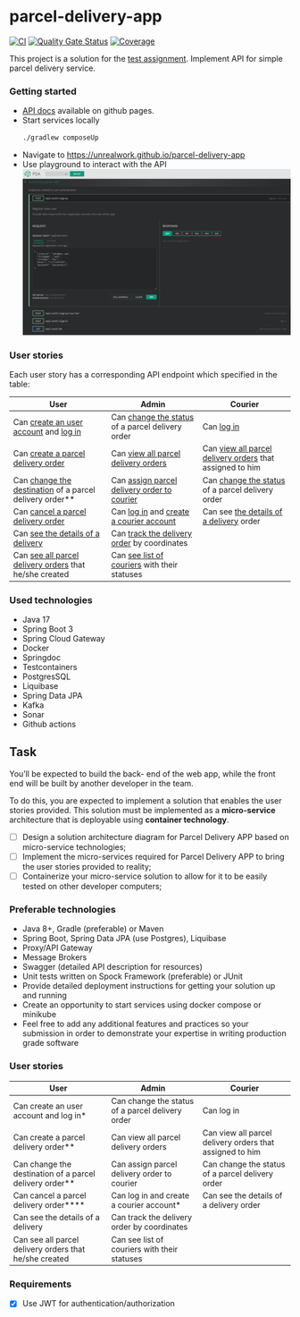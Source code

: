 # parcel-delivery-app

[![CI](https://github.com/unrealwork/parcel-delivery-app/actions/workflows/gradle.yml/badge.svg)](https://github.com/unrealwork/parcel-delivery-app/actions/workflows/gradle.yml) [![Quality Gate Status](https://sonarcloud.io/api/project_badges/measure?project=unrealwork_parcel-delivery-app&metric=alert_status)](https://sonarcloud.io/summary/new_code?id=unrealwork_parcel-delivery-app) [![Coverage](https://sonarcloud.io/api/project_badges/measure?project=unrealwork_parcel-delivery-app&metric=coverage)](https://sonarcloud.io/summary/new_code?id=unrealwork_parcel-delivery-app)

This project is a solution for the [test assignment](#Task). Implement API for simple parcel delivery service.

### Getting started

* [API docs](https://unrealwork.github.io/parcel-delivery-app/) available on github pages.
* Start services locally
  ```bash
  ./gradlew composeUp
  ```
* Navigate to https://unrealwork.github.io/parcel-delivery-app
* Use playground to interact with the API
  ![img_1.png](assets/images/playgroud.png)

### User stories

Each user story has a corresponding API endpoint which specified in the table:

| User                                                                                                                                                                                        | Admin                                                                                                                                                                                                 | Courier                                                                                                |
|---------------------------------------------------------------------------------------------------------------------------------------------------------------------------------------------|-------------------------------------------------------------------------------------------------------------------------------------------------------------------------------------------------------|--------------------------------------------------------------------------------------------------------|
| Can [create an user account](https://unrealwork.github.io/parcel-delivery-app/#post-/api/auth/signup) and [log in](https://unrealwork.github.io/parcel-delivery-app/#post-/api/auth/signin) | Can [change the status](https://unrealwork.github.io/parcel-delivery-app/#put-/api/orders/-id-/status) of a parcel delivery  order                                                                                               | Can [log in](https://unrealwork.github.io/parcel-delivery-app/#post-/api/auth/signin)                  |
| Can [create a parcel delivery order](https://unrealwork.github.io/parcel-delivery-app/#post-/api/orders)                                                                                    | Can [view all parcel delivery orders](https://unrealwork.github.io/parcel-delivery-app/#get-/api/orders)                                                                                                                         | Can [view all parcel delivery orders](https://unrealwork.github.io/parcel-delivery-app/#get-/api/orders) that assigned to him     |
| Can [change the destination](https://unrealwork.github.io/parcel-delivery-app/#put-/api/orders/-id-/destination) of a parcel delivery order**                                               | Can [assign parcel delivery order to courier](https://unrealwork.github.io/parcel-delivery-app/#put-/api/deliveries/-orderId-/assign)                                                                 | Can [change the status](https://unrealwork.github.io/parcel-delivery-app/#put-/api/orders/-id-/status) of a parcel delivery order |
| Can [cancel a parcel delivery order](https://unrealwork.github.io/parcel-delivery-app/#put-/api/orders/-id-/cancel)                                                                         | Can [log in](https://unrealwork.github.io/parcel-delivery-app/#post-/api/auth/signin) and [create a courier account](https://unrealwork.github.io/parcel-delivery-app/#post-/api/auth/signup/courier) | Can see [the details of a delivery](https://unrealwork.github.io/parcel-delivery-app/#get-/api/deliveries/-orderId-) order                                                            |
| Can [see the details of a delivery](https://unrealwork.github.io/parcel-delivery-app/#get-/api/deliveries/-orderId-)                                                                                                   | Can [track the delivery order](https://unrealwork.github.io/parcel-delivery-app/#get-/api/deliveries/-orderId-/track) by coordinates                                                                  |
Can [see all parcel delivery orders](https://unrealwork.github.io/parcel-delivery-app/#get-/api/orders) that he/she created                                                                                            | Can [see list of couriers](https://unrealwork.github.io/parcel-delivery-app/#get-/api/couriers) with their statuses                                                                                   |

### Used technologies

* Java 17
* Spring Boot 3
* Spring Cloud Gateway
* Docker
* Springdoc
* Testcontainers
* PostgresSQL
* Liquibase
* Spring Data JPA
* Kafka
* Sonar
* Github actions

## Task

You’ll be expected to build the back- end of the web app, while the front end will be built by another
developer in the team.

To do this, you are expected to implement a solution that enables the user stories provided. This solution
must be implemented as a **micro-service** architecture that is deployable using **container technology**.

- [ ] Design a solution architecture diagram for Parcel Delivery APP based on micro-service technologies;
- [ ] Implement the micro-services required for Parcel Delivery APP to bring the user stories provided to reality;
- [ ] Containerize your micro-service solution to allow for it to be easily tested on other developer computers;

### Preferable technologies

* Java 8+, Gradle (preferable) or Maven
* Spring Boot, Spring Data JPA (use Postgres), Liquibase
* Proxy/API Gateway
* Message Brokers
* Swagger (detailed API description for resources)
* Unit tests written on Spock Framework (preferable) or JUnit
* Provide detailed deployment instructions for getting your solution up and running
* Create an opportunity to start services using docker compose or minikube
* Feel free to add any additional features and practices so your submission in order to demonstrate your
  expertise in writing production grade software

### User stories

| User                                              | Admin                                             | Courier                                                  |
|---------------------------------------------------|---------------------------------------------------|----------------------------------------------------------|
| Can create an user account and log in*            | Can change the status of a parcel delivery  order | Can log in                                               |
| Can create a parcel delivery order**              | Can view all parcel delivery orders               | Can view all parcel delivery orders that assigned to him |
| Can change the destination of a parcel delivery order** | Can assign parcel delivery order to courier       | Can change the status of a parcel delivery order         |
| Can cancel a parcel delivery order****            | Can log in and create a courier account*          |  Can see the details of a delivery order                 |
| Can see the details of a delivery                 | Can track the delivery order by coordinates       |
Can see all parcel delivery orders that he/she created |  Can see list of couriers with their statuses |

### Requirements

- [x] Use JWT for authentication/authorization
